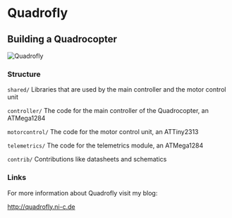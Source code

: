 # Quadrofly

## Building a Quadrocopter

![Quadrofly](http://quadrofly.ni-c.de/wp-content/uploads/2012/06/IMG_0027.jpg)

### Structure ###

<p><code>shared/</code> Libraries that are used by the main controller and the motor control unit</p>
<p><code>controller/</code> The code for the main controller of the Quadrocopter, an ATMega1284</p>
<p><code>motorcontrol/</code> The code for the motor control unit, an ATTiny2313</p>
<p><code>telemetrics/</code> The code for the telemetrics module, an ATMega1284</p>
<p><code>contrib/</code> Contributions like datasheets and schematics</p>

### Links ###

For more information about Quadrofly visit my blog:

http://quadrofly.ni-c.de